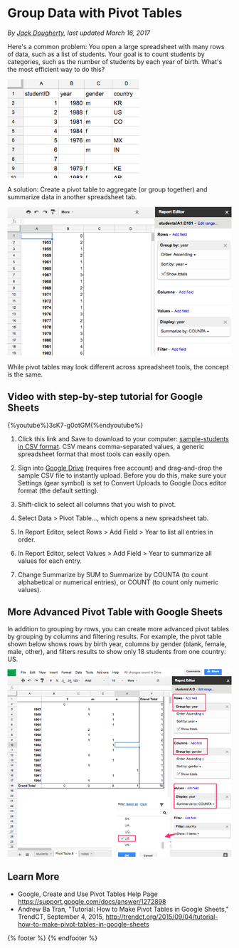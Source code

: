 # Group Data with Pivot Tables
*By [Jack Dougherty](../../introduction/who.md), last updated March 16, 2017*

Here's a common problem: You open a large spreadsheet with many rows of data, such as a list of students. Your goal is to count students by categories, such as the number of students by each year of birth.  What's the most efficient way to do this?

![Screenshot: Long spreadsheet of student data](spreadsheet-pivot-intro.png)

A solution: Create a pivot table to aggregate (or group together) and summarize data in another spreadsheet tab.

![Screenshot: Pivot table of count by year of birth](spreadsheet-google-pivot-year.png)

While pivot tables may look different across spreadsheet tools, the concept is the same.

## Video with step-by-step tutorial for Google Sheets
{%youtube%}3sK7-g0otGM{%endyoutube%}

1) Click this link and Save to download to your computer: [sample-students in CSV format](https://www.datavizforall.org/spreadsheet/pivot/sample-students.csv). CSV means comma-separated values, a generic spreadsheet format that most tools can easily open.

2) Sign into [Google Drive](http://drive.google.com) (requires free account) and drag-and-drop the sample CSV file to instantly upload. Before you do this, make sure your Settings (gear symbol) is set to Convert Uploads to Google Docs editor format (the default setting).

3) Shift-click to select all columns that you wish to pivot.

4) Select Data > Pivot Table..., which opens a new spreadsheet tab.

5) In Report Editor, select Rows > Add Field > Year to list all entries in order.

6) In Report Editor, select Values > Add Field > Year to summarize all values for each entry.

7) Change Summarize by SUM to Summarize by COUNTA (to count alphabetical or numerical entries), or COUNT (to count only numeric values).

## More Advanced Pivot Table with Google Sheets

In addition to grouping by rows, you can create more advanced pivot tables by grouping by columns and filtering results. For example, the pivot table shown below shows rows by birth year, columns by gender (blank, female, male, other), and filters results to show only 18 students from one country: US.

![Screenshot: Advanced pivot table by year of birth and gender for US](spreadsheet-pivot-google-advanced.png)

## Learn More
- Google, Create and Use Pivot Tables Help Page https://support.google.com/docs/answer/1272898
- Andrew Ba Tran, "Tutorial: How to Make Pivot Tables in Google Sheets," TrendCT, September 4, 2015, http://trendct.org/2015/09/04/tutorial-how-to-make-pivot-tables-in-google-sheets

{% footer %}
{% endfooter %}
